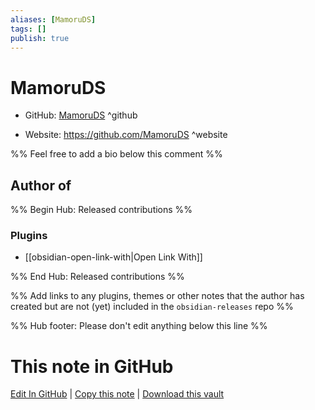 ```yaml
---
aliases: [MamoruDS]
tags: []
publish: true
---
```


# MamoruDS

- GitHub: [MamoruDS](https://github.com/MamoruDS/) ^github
<!-- - Discord: `@` ^discord-->
- Website: <https://github.com/MamoruDS> ^website
<!-- - [[Publish sites|Publish site]]: <https://> ^publish-->

%% Feel free to add a bio below this comment %%

## Author of

%% Begin Hub: Released contributions %%

### Plugins

- [[obsidian-open-link-with|Open Link With]]

%% End Hub: Released contributions %%

%% Add links to any plugins, themes or other notes that the author has created but are not (yet) included in the `obsidian-releases` repo %%

<!--
### Unlisted plugins
-->

<!--
### Others
-->

<!--
## Sponsor this author
-->

<!-- - [[GitHub sponsors]]: [Sponsor @MamoruDS on GitHub Sponsors](https://github.com/sponsors/MamoruDS) ^github-sponsor-->
<!-- - [[Buy me a coffee]]: <https://> ^buy-me-a-coffee-->
<!-- - [[PayPal]]: <https://> ^paypal-->
<!-- - [[Patreon]]: <https://> ^patreon-->

<!--
## Follow this author
-->

<!-- - [[YouTube Channels|On YouTube]]: <https://> ^youtube-->
<!-- - Twitter: <https://> ^twitter-->
<!-- - ... -->

%% Hub footer: Please don't edit anything below this line %%

# This note in GitHub

<span class="git-footer">[Edit In GitHub](https://github.dev/obsidian-community/obsidian-hub/blob/main/01%20-%20Community/People/MamoruDS.md "git-hub-edit-note") | [Copy this note](https://raw.githubusercontent.com/obsidian-community/obsidian-hub/main/01%20-%20Community/People/MamoruDS.md "git-hub-copy-note") | [Download this vault](https://github.com/obsidian-community/obsidian-hub/archive/refs/heads/main.zip "git-hub-download-vault") </span>
